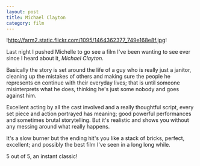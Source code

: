 ```yaml
---
layout: post
title: Michael Clayton
category: film
---
```


!http://farm2.static.flickr.com/1095/1464362377_749e168e8f.jpg!

Last night I pushed Michelle to go see a film I've been wanting to see ever since I heard about it, *Michael Clayton*.

Basically the story is set around the life of a guy who is really just a janitor, cleaning up the mistakes of others and making sure the people he represents cn continue with their everyday lives; that is until someone misinterprets what he does, thinking he's just some nobody and goes against him.

Excellent acting by all the cast involved and a really thoughtful script, every set piece and action portrayed has meaning; good powerful performances and sometimes brutal storytelling.  But it's realistic and shows you without any messing around what really happens.

It's a slow burner but the ending hit's you like a stack of bricks, perfect, excellent; and possibly the best film I've seen in a long long while.

5 out of 5, an instant classic!
